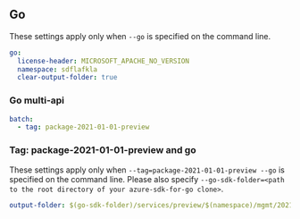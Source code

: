 ## Go

These settings apply only when `--go` is specified on the command line.

```yaml $(go)
go:
  license-header: MICROSOFT_APACHE_NO_VERSION
  namespace: sdflafkla
  clear-output-folder: true
```

### Go multi-api

``` yaml $(go) && $(multiapi)
batch:
  - tag: package-2021-01-01-preview
```

### Tag: package-2021-01-01-preview and go

These settings apply only when `--tag=package-2021-01-01-preview --go` is specified on the command line.
Please also specify `--go-sdk-folder=<path to the root directory of your azure-sdk-for-go clone>`.

```yaml $(tag) == 'package-2021-01-01-preview' && $(go)
output-folder: $(go-sdk-folder)/services/preview/$(namespace)/mgmt/2021-01-01/$(namespace)
```
